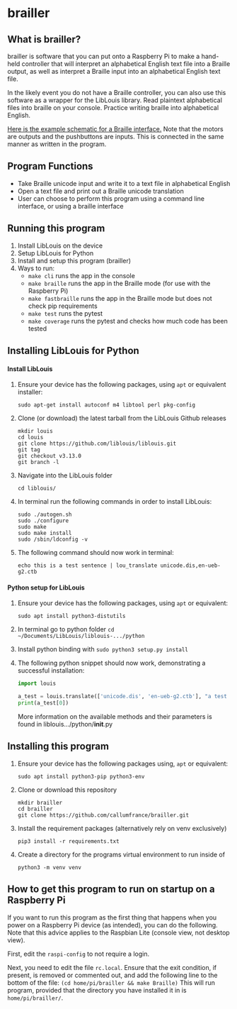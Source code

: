 # brailler

## What is brailler?
brailler is software that you can put onto a Raspberry Pi to make a hand-held controller that will interpret an alphabetical English text file into a Braille output, as well as interpret a Braille input into an alphabetical English text file.

In the likely event you do not have a Braille controller, you can also use this software as a wrapper for the LibLouis library. Read plaintext alphabetical files into braille on your console. Practice writing braille into alphabetical English.

[Here is the example schematic for a Braille interface.](docs/brailler.png) Note that the motors are outputs and the pushbuttons are inputs. This is connected in the same manner as written in the program.

## Program Functions
 - Take Braille unicode input and write it to a text file in alphabetical English
 - Open a text file and print out a Braille unicode translation
 - User can choose to perform this program using a command line interface, or using a braille interface

## Running this program
1. Install LibLouis on the device
2. Setup LibLouis for Python
3. Install and setup this program (brailler)
3. Ways to run:
    - `make cli` runs the app in the console
    - `make braille` runs the app in the Braille mode (for use with the Raspberry Pi)
    - `make fastbraille` runs the app in the Braille mode but does not check pip requirements
    - `make test` runs the pytest
    - `make coverage` runs the pytest and checks how much code has been tested

## Installing LibLouis for Python

#### Install LibLouis
1. Ensure your device has the following packages, using `apt` or equivalent installer:

	`sudo apt-get install autoconf m4 libtool perl pkg-config`
2. Clone (or download) the latest tarball from the LibLouis Github releases
	```shell
	mkdir louis
	cd louis
	git clone https://github.com/liblouis/liblouis.git
	git tag
	git checkout v3.13.0
	git branch -l
	```
3. Navigate into the LibLouis folder
	```shell
	cd liblouis/
	```
4. In terminal run the following commands in order to install LibLouis:
	```shell
	sudo ./autogen.sh
	sudo ./configure
	sudo make
	sudo make install
	sudo /sbin/ldconfig -v
	```
6. The following command should now work in terminal:

	`echo this is a test sentence | lou_translate unicode.dis,en-ueb-g2.ctb`

#### Python setup for LibLouis
1. Ensure your device has the following packages, using `apt` or equivalent:

	```shell
	sudo apt install python3-distutils
	```
2. In terminal go to python folder `cd ~/Documents/LibLouis/liblouis-.../python`
3. Install python binding with `sudo python3 setup.py install`
4. The following python snippet should now work, demonstrating a successful installation:

	```python
	import louis

	a_test = louis.translate(['unicode.dis', 'en-ueb-g2.ctb'], "a test string")
	print(a_test[0])
	```

	More information on the available methods and their parameters 
		is found in liblouis.../python/__init__.py

## Installing this program
1. Ensure your device has the following packages using, `apt` or equivalent:
	```shell
	sudo apt install python3-pip python3-env
	```
2. Clone or download this repository
	```shell
	mkdir brailler
	cd brailler
	git clone https://github.com/callumfrance/brailler.git
	```
3. Install the requirement packages (alternatively rely on venv exclusively)
	```shell
	pip3 install -r requirements.txt
	```
4. Create a directory for the programs virtual environment to run inside of
	```shell
	python3 -m venv venv
	```

## How to get this program to run on startup on a Raspberry Pi
If you want to run this program as the first thing that happens when you power 
on a Raspberry Pi device (as intended), you can do the following. Note that this
advice applies to the Raspbian Lite (console view, not desktop view).

First, edit the `raspi-config` to not require a login.

Next, you need to edit the file `rc.local`. Ensure that the exit condition, if
present, is removed or commented out, and add the following line to the bottom
of the file:
	```
	(cd home/pi/brailler && make Braille)
	```
This will run program, provided that the directory you have installed it in is
`home/pi/brailler/`.
